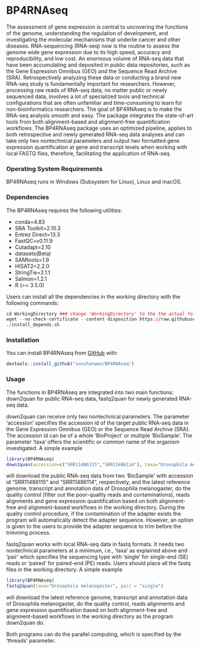 
<!-- README.md is generated from README.Rmd. Please edit that file -->

# BP4RNAseq

The assessment of gene expression is central to uncovering the functions
of the genome, understanding the regulation of development, and
investigating the molecular mechanisms that underlie cancer and other
diseases. RNA-sequencing (RNA-seq) now is the routine to assess the
genome wide gene expression due to its high speed, accuracy and
reproducibility, and low cost. An enormous volume of RNA-seq data that
have been accumulating and deposited in public data repositories, such
as the Gene Expression Omnibus (GEO) and the Sequence Read Archive
(SRA). Retrospectively analyzing these data or conducting a brand new
RNA-seq study is fundamentally important for researchers. However,
processing raw reads of RNA-seq data, no matter public or newly
sequenced data, involves a lot of specialized tools and technical
configurations that are often unfamiliar and time-consuming to learn for
non-bioinformatics researchers. The goal of BP4RNAseq is to make the
RNA-seq analysis smooth and easy. The package integrates the
state-of-art tools from both alignment-based and alignment-free
quantification workflows. The BP4RNAseq package uses an optimized
pipeline, applies to both retrospective and newly generated RNA-seq data
analyses and can take only two nontechnical parameters and output two
formatted gene expression quantification at gene and transcript levels
when working with local FASTQ files, therefore, facilitating the
application of RNA-seq.

### Operating System Requirements

BP4RNAseq runs in Windows (Subsystem for Linux), Linux and macOS.

### Dependencies

The BP4RNAseq requires the following utilities:

  - conda=4.83
  - SRA Toolkit=2.10.3
  - Entrez Direct=13.3
  - FastQC=v0.11.9
  - Cutadapt=2.10
  - datasets(Beta)
  - SAMtools=1.9
  - HISAT2=2.2.0
  - StringTie=2.1.1
  - Salmon=1.2.1  
  - R (\>= 3.5.0)

Users can install all the dependencies in the working directory with the
following commands:

``` r
cd WorkingDirectory ### change 'WorkingDirectory' to the the actual folder that you want to work in
wget --no-check-certificate --content-disposition https://raw.githubusercontent.com/sunshanwen/BP4RNAseq/master/install_depends.sh
./install_depends.sh
```

### Installation

<!-- You can install the released version of BP4RNAseq from [CRAN](https://CRAN.R-project.org) with: -->

<!-- ``` r -->

<!-- #install.packages("BP4RNAseq") # remove comments later -->

<!-- ``` -->

<!-- And the development version from [GitHub](https://github.com/) with: -->

<!-- ``` r -->

<!-- # install.packages("devtools") -->

<!-- devtools::install_github("sunshanwen/BP4RNAseq") -->

<!-- ``` -->

You can install BP4RNAseq from [GitHub](https://github.com/) with:

``` r
devtools::install_github("sunshanwen/BP4RNAseq")
```

### Usage

The functions in BP4RNAseq are integrated into two main functions:
down2quan for public RNA-seq data, fastq2quan for newly generated
RNA-seq data.

down2quan can receive only two nontechnical parameters. The parameter
‘accession’ specifies the accession id of the target public RNA-seq
data in the Gene Expression Omnibus (GEO) or the Sequence Read Archive
(SRA). The accession id can be of a whole ‘BioProject’ or multiple
‘BioSample’. The parameter ‘taxa’ offers the scientific or common name
of the organism investigated. A simple example

``` r
library(BP4RNAseq)
down2quan(accession=c("SRR11486115","SRR11486114"), taxa="Drosophila melanogaster")
```

will download the public RNA-seq data from two ‘BioSample’ with
accession id “SRR11486115” and “SRR11486114”, respectively, and the
latest reference genome, transcript and annotation data of Drosophila
melanogaster, do the quality control (filter out the poor-quality reads
and contaminations), reads alignments and gene expression quantification
based on both alignment-free and alignment-based workflows in the
working directory. During the quality control procedure, if the
contamination of the adapter exists the program will automatically
detect the adapter sequence. However, an option is given to the users to
provide the adapter sequence to trim before the trimming process.

fastq2quan works with local RNA-seq data in fastq formats. It needs two
nontechnical parameters at a minimum, i.e., ‘taxa’ as explained above
and ‘pair’ which specifies the sequencing type with ‘single’ for
single-end (SE) reads or ‘paired’ for paired-end (PE) reads. Users
should place all the fastq files in the working directory. A simple
example

``` r
library(BP4RNAseq)
fastq2quan(taxa="Drosophila melanogaster", pair = "single")
```

will download the latest reference genome, transcript and annotation
data of Drosophila melanogaster, do the quality control, reads
alignments and gene expression quantification based on both
alignment-free and alignment-based workflows in the working directory as
the program down2quan do.

Both programs can do the parallel computing, which is specified by the
‘threads’ parameter.
